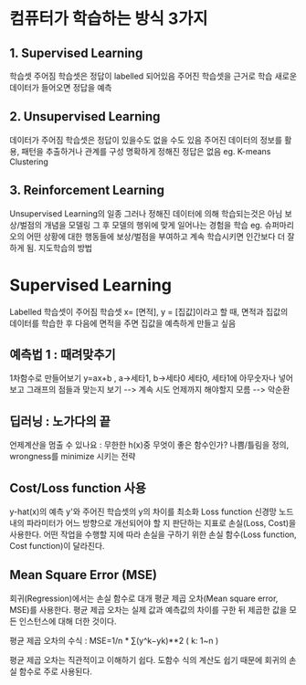 # 컴퓨터가 학습하는 방식 3가지 

## 1. Supervised Learning
학습셋 주어짐
학습셋은 정답이 labelled 되어있음
주어진 학습셋을 근거로 학습
새로운 데이터가 들어오면 정답을 예측
## 2. Unsupervised Learning
데이터가 주어짐
학습셋은 정답이 있을수도 없을 수도 있음
주어진 데이터의 정보를 활용, 패턴을 추출하거나 관계를 구성
명확하게 정해진 정답은 없음
eg. K-means Clustering
## 3. Reinforcement Learning
Unsupervised Learning의 일종
그러나 정해진 데이터에 의해 학습되는것은 아님
보상/벌점의 개념을 모델링
그 후 모델의 행위에 맞게 일어나는 경험을 학습
eg. 슈퍼마리오의 어떤 상황에 대한 행동들에 보상/벌점을 부여하고 계속 학습시키면 인간보다 더 잘하게 됨.
 지도학습의 방법

# Supervised Learning
Labelled 학습셋이 주어짐
학습셋
x= [면적], y = [집값]이라고 할 때, 면적과 집값의 데이터를 학습한 후
다음에 면적을 주면 집값을 예측하게 만들고 싶음
## 예측법 1 : 때려맞추기
1차함수로 만들어보기 y=ax+b , a->세타1, b->세타0
세타0, 세타1에 아무숫자나 넣어보고 그래프의 점들과 맞는지 보기 --> 계속 시도
언제까지 해야할지 모름 --> 악순환
## 딥러닝 : 노가다의 끝
언제계산을 멈출 수 있나요 : 무한한 h(x)중 무엇이 좋은 함수인가?
나쁨/틀림을 정의, wrongness를 minimize 시키는 전략
## Cost/Loss function 사용
y-hat(x)의 예측 y'와 주어진 학습셋의 y의 차이를 최소화
Loss function
신경망 노드 내의 파라미터가 어느 방향으로 개선되어야 할 지 판단하는 지표로 손실(Loss, Cost)을 사용한다. 어떤 작업을 수행할 지에 따라 손실을 구하기 위한 손실 함수(Loss function, Cost function)이 달라진다.

## Mean Square Error (MSE)
회귀(Regression)에서는 손실 함수로 대개 평균 제곱 오차(Mean square error, MSE)를 사용한다. 평균 제곱 오차는 실제 값과 예측값의 차이를 구한 뒤 제곱한 값을 모든 인스턴스에 대해 더한 것이다. 

평균 제곱 오차의 수식 : MSE=1/n * ∑(y^k−yk)**2 ( k: 1~n )

평균 제곱 오차는 직관적이고 이해하기 쉽다. 도함수 식의 계산도 쉽기 때문에 회귀의 손실 함수로 주로 사용된다.

